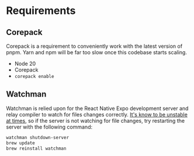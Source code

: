 # Requirements


## Corepack

Corepack is a requirement to conveniently work with the latest version of pnpm. Yarn and npm will be far too slow once this codebase starts scaling.

- Node 20
- Corepack
- `corepack enable`

## Watchman

Watchman is relied upon for the React Native Expo development server and relay compiler to watch for files changes correctly. [It's know to be unstable at times](https://facebook.github.io/watchman/docs/troubleshooting#reactnative-watcher-took-too-long-to-load), so if the server is not watching for file changes, try restarting the server with the following command:

```bash
watchman shutdown-server
brew update
brew reinstall watchman
```
